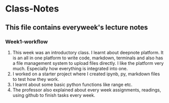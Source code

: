 # Class-Notes
## This file contains everyweek's lecture notes


### Week1-workflow

1. This week was an introductory class. I learnt about deepnote platform. It is an all in one platform to write code, markdown, terminals and also has a file management system to upload files directly. I like the platform very much. Especially how everything is integrated into one. 
2. I worked on a starter project where I created ipynb, py, markdown files to test how they work.
3. I learnt about some basic python functions like range etc. 
4. The professor also explained about every week assignments, readings, using github to finish tasks every week.

                                                     
                                                                        
